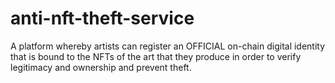 # anti-nft-theft-service
A platform whereby artists can register an OFFICIAL on-chain digital identity that is bound to the NFTs of the art that they produce in order to verify legitimacy and ownership and prevent theft.

